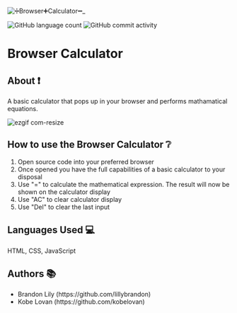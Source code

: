 ![➗Browser➕Calculator➖_](https://user-images.githubusercontent.com/83419428/156612939-02716101-9709-414b-918d-2dee73c9592e.png)


![GitHub language count](https://img.shields.io/github/languages/count/kobelovan/browsercalculator) ![GitHub commit activity](https://img.shields.io/github/commit-activity/m/kobelovan/browsercalculator?color=gre)

# Browser Calculator
## About ❗
A basic calculator that pops up in your browser and performs mathamatical equations.

![ezgif com-resize](https://user-images.githubusercontent.com/83419428/156489151-457eb210-0aca-4db8-97d1-682824ae1628.gif)


## How to use the Browser Calculator ❔

<ol>
  <li>Open source code into your preferred browser</li>
  <li>Once opened you have the full capabilities of a basic calculator to your disposal</li>
  <li>Use "=" to calculate the mathematical expression. The result will now be shown on the calculator display</li>
    <li>Use "AC" to clear calculator display</li>
  <li>Use "Del" to clear the last input</li>
 </ol>
 
 ## Languages Used 💻
HTML, CSS, JavaScript

## Authors 📚
<ul>
  <li>Brandon Lily (https://github.com/lillybrandon)</a></li>
  <li>Kobe Lovan (https://github.com/kobelovan)</li>
 </ul>
